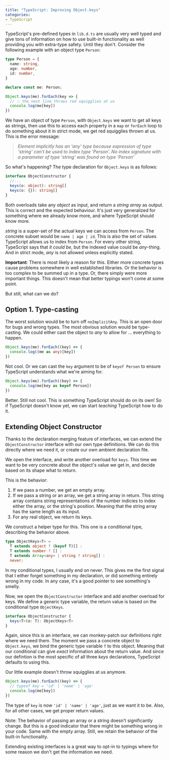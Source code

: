 ```yaml
---
title: "TypeScript: Improving Object.keys"
categories:
- TypeScript
---
```


TypeScript's pre-defined types in `lib.d.ts` are usually very well typed and give tons of information on how to use built-in functionality as well providing you with extra-type safety. Until they don't. Consider the following example with an object type `Person`:

```typescript
type Person = {
  name: string,
  age: number,
  id: number,
}

declare const me: Person;

Object.keys(me).forEach(key => {
  // 💥 the next line throws red squigglies at us
  console.log(me[key])
})
```

We have an object of type `Person`, with `Object.keys` we want to get all keys as strings, then use this to access each property in a `map` or `forEach` loop to do something about it in strict mode, we get red squigglies thrown at us. This is the error message:

> *Element implicitly has an 'any' type because expression of type 'string' can't be used to index type 'Person'. No index signature with a parameter of type  'string' was found on type 'Person'*

So what's happening? The type declaration for `Object.keys` is as follows:

```typescript
interface ObjectConstructor {
  //... 
  keys(o: object): string[]
  keys(o: {}): string[]
}
```

Both overloads take any *object* as input, and return a *string array* as output. This is correct and the expected behaviour. It's just very generalized for something where we already know more, and where TypeScript should know more.

*string* is a super-set of the actual keys we can access from `Person`. The concrete subset would be `name | age | id`. This is also the set of values TypeScript allows us to index from `Person`. For every other string, TypeScript says that *it could be*, but the indexed value could be *any*-thing. And in strict mode, *any* is not allowed unless explicitly stated.

**Important**: There is most likely a reason for this. Either more concrete types cause problems somewhere in well established libraries. Or the behavior is too complex to be summed up in a type. Or, there simply were more important things. This doesn't mean that better typings won't come at some point.

But still, what can we do?

## Option 1. Type-casting

The worst solution would be to turn off `noImplicitAny`. This is an open door for bugs and wrong types. The most obvious solution would be type-casting. We could either cast the object to *any* to allow for ... everything to happen.

```typescript
Object.keys(me).forEach((key) => {
  console.log((me as any)[key])
})
```

Not cool. Or we can cast the `key` argument to be of `keyof Person` to ensure TypeScript understands what we're aiming for.

```typescript
Object.keys(me).forEach((key) => {
  console.log(me[key as keyof Person])
})
```

Better. Still not cool. This is something TypeScript should do on its own! So if TypeScript doesn't know yet, we can start *teaching* TypeScript how to do it.

## Extending Object Constructor

Thanks to the declaration merging feature of interfaces, we can extend the `ObjectConstructor` interface with our own type definitions. We can do this directly where we need it, or create our own ambient declaration file.

We open the interface, and write another overload for `keys`. This time we want to be very concrete about the object's value we get in, and decide based on its shape what to return.

This is the behavior:

1. If we pass a number, we get an empty array.
2. If we pass a string or an array, we get a string array in return. This string array contains string representations of the number indicies to index either the array, or the string's position. Meaning that the string array has the same length as its input.
3. For any real object, we return its keys.

We construct a helper type for this. This one is a conditional type, describing the behavior above.

```typescript
type ObjectKeys<T> = 
  T extends object ? (keyof T)[] :
  T extends number ? [] :
  T extends Array<any> | string ? string[] :
  never;
```

In my conditional types, I usually end on never. This gives me the first signal that I either forget something in my declaration, or did something entirely wrong in my code. In any case, it's a good pointer to see something's smelly.

Now, we open the `ObjectConstructor` interface and add another overload for keys. We define a generic type variable, the return value is based on the conditional type `ObjectKeys`.

```typescript
interface ObjectConstructor {
  keys<T>(o: T): ObjectKeys<T>
}
```

Again, since this is an interface, we can monkey-patch our definitions right where we need them. The moment we pass a concrete object to `Object.keys`, we bind the generic type variable `T` to this object. Meaning that our conditional can give *exact* information about the return value. And since our defintion is the most specific of all three *keys* declarations, TypeScript defaults to using this. 

Our little example doesn't throw squigglies at us anymore. 

```typescript
Object.keys(me).forEach((key) => {
  // typeof key = 'id' | 'name' | 'age'
  console.log(me[key])
})
```

The type of `key` is now `'id' | 'name' | 'age'`, just as we want it to be. Also, for all other cases, we get proper return values.

Note: The behavior of passing an array or a string doesn't significantly change. But this is a good indicator that there might be something wrong in your code. Same with the empty array. Still, we retain the behavior of the built-in functionality.

Extending existing interfaces is a great way to opt-in to typings where for some reason we don't get the information we need. 
